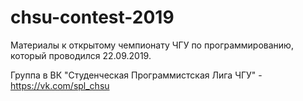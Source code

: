 # chsu-contest-2019
Материалы к открытому чемпионату ЧГУ по программированию, который проводился 22.09.2019.

Группа в ВК "Студенческая Программистская Лига ЧГУ" - https://vk.com/spl_chsu
